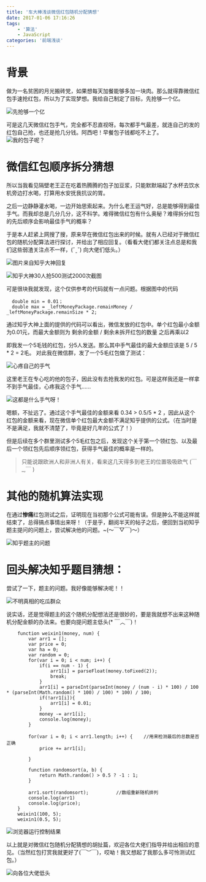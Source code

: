 ```yaml
---
title: '车大棒浅谈微信红包随机分配猜想'
date: 2017-01-06 17:16:26
tags:
	- '算法'
	- JavaScript
categories: '前端浅谈'
---
```

# 背景

 做为一名贫困的月光搬砖党，如果想每天加餐能够多加一块肉。那么就得靠微信红包手速抢红包，所以为了实现梦想。我给自己制定了目标，先抢够一个亿。

![先抢够一个亿](http://upload-images.jianshu.io/upload_images/2064035-d9a81d2496e8a897.png?imageMogr2/auto-orient/strip%7CimageView2/2/w/1240)
<!--more-->

可是这几天微信红包手气，完全都不忍直视呀。每次都手气最差，就连自己的发的红包自己抢，也还是抢几分钱。阿西吧！早餐包子钱都吃不上了。
![我的包子呢？](http://upload-images.jianshu.io/upload_images/2064035-ba062f0a8ab9261d.png?imageMogr2/auto-orient/strip%7CimageView2/2/w/1240)


# 微信红包顺序拆分猜想
所以当我看见隔壁老王正在吃着热腾腾的包子加豆浆，只能默默端起了水杯去饮水机旁边打水喝，打算用水安抚我抗议的胃。

之后一边静静灌水喝，一边开始思索起来。为什么老王运气好，总是能够得到最佳手气。而我却总是几分几分，这不科学。难得微信红包有什么奥秘？难得拆分红包的先后顺序会影响最佳手气的概率？

于是本人赶紧上网搜了搜，原来早在微信红包出来的时候。就有人已经对于微信红包的随机分配算法进行探讨，并给出了相应回复。（看看大佬们都关注点总是和我们这些弱渣关注点不一样，(ˇˍˇ) 向大佬们低头。）



![图片来自知乎大神回复](http://upload-images.jianshu.io/upload_images/2064035-f8652caade268cbe.png?imageMogr2/auto-orient/strip%7CimageView2/2/w/1240)

![知乎大神30人抢500测试2000次截图](http://upload-images.jianshu.io/upload_images/2064035-e7c8ccc4e0973ea1.png?imageMogr2/auto-orient/strip%7CimageView2/2/w/1240)

可是很块我就发现，这个仅供参考的代码就有一点问题。根据图中的代码
     
      double min = 0.01；
      double max = _leftMoneyPackage.remainMoney / _leftMoneyPackage.remainSize * 2;

通过知乎大神上面的提供的代码可以看出，微信发放的红包中。单个红包最小金额为0.01元，而最大金额则为  剩余的金额 / 剩余未拆开红包的数量  之后再乘以2

即我发一个5毛钱的红包，分5人发送。那么其中手气最佳的最大金额应该是 5 / 5 * 2  =  2毛。
对此我在微信群，发了一个5毛红包做了测试：

![心疼自己的手气](http://upload-images.jianshu.io/upload_images/2064035-7dc27cd47f6a5508.png?imageMogr2/auto-orient/strip%7CimageView2/2/w/1240)

这里老王在专心吃的他的包子，因此没有去抢我发的红包。可是这样我还是一样拿不到手气最佳，心疼我这个手气......

![这都是什么手气呀！](http://upload-images.jianshu.io/upload_images/2064035-7f0b778622e4ab9d.png?imageMogr2/auto-orient/strip%7CimageView2/2/w/1240)

嗯额，不扯远了。通过这个手气最佳的金额来看 0.34 > 0.5/5 * 2  ，因此从这个红包的金额来看，现在微信单个红包最大金额不满足知乎提供的公式。（在当时是不是满足，我就不清楚了，毕竟是好几年的公式了！）

但是后续在多个群里测试多个5毛红包之后，发现这个关于第一个领红包、以及最后一个领红包先后顺序领红包，获得手气最佳的概率是一样的。

>只能说跟欧洲人和非洲人有关，看来这几天得多到老王的位置吸吸欧气 (￣_,￣ )

# 其他的随机算法实现

  在通过**惨痛**红包测试之后，证明现在当初那个公式可能有误。但是肿么不能这样就结束了，总得搞点事情出来呀！（于是乎，翻阅半天的帖子之后，便回到当初知乎题主提问的问题上，尝试解决他的问题。~(～￣▽￣)～）

![知乎题主的问题](http://upload-images.jianshu.io/upload_images/2064035-1069505b65f57ee4.png?imageMogr2/auto-orient/strip%7CimageView2/2/w/1240)

# 回头解决知乎题目猜想：
尝试了一下，题主的问题。我好像能够解决呢！！

![不明真相的吃瓜群众](http://upload-images.jianshu.io/upload_images/2064035-39295bef08c8d98d.gif?imageMogr2/auto-orient/strip)

说实话，还是觉得题主的这个随机分配想法还是很妙的，要是我就想不出来这种随机分配金额的办法来。也要向提问题主低头(* ￣︿￣)！

```
	function weixin1(money, num) {
		var arr1 = [];
		var price = 0;
		var ha = 0;
		var random = 0;
		for(var i = 0; i < num; i++) {
			if(i == num - 1) {
				arr1[i] = parseFloat(money.toFixed(2));
				break;
			}
			arr1[i] = parseInt(parseInt(money / (num - i) * 100) / 100 * (parseInt(Math.random() * 100) / 100) * 100) / 100;
			if(!arr1[i]){
				arr1[i] = 0.01;
			}
			money -= arr1[i];
			console.log(money);
		}

		for(var i = 0; i < arr1.length; i++) {    //用来检测最后的总数是否正确
			price += arr1[i];

		}

		function randomsort(a, b) {
			return Math.random() > 0.5 ? -1 : 1;
		}

		arr1.sort(randomsort);          //数组重新随机排列
		console.log(arr1)
		console.log(price);
	}
	weixin1(100, 5);
	weixin1(0.5, 5);
```

![浏览器运行控制结果](http://upload-images.jianshu.io/upload_images/2064035-a9b3dfc703cf20b2.png?imageMogr2/auto-orient/strip%7CimageView2/2/w/1240)

以上就是对微信红包随机分配猜想的胡扯篇，欢迎各位大佬们指导并给出相应的意见。（当然红包打赏我就更好了(￣︶￣)，哎呦！我又想起了我那么多可怜测试红包。）


![向各位大佬低头](http://upload-images.jianshu.io/upload_images/2064035-0fea5cbb9b2b9b08.jpg?imageMogr2/auto-orient/strip%7CimageView2/2/w/1240)